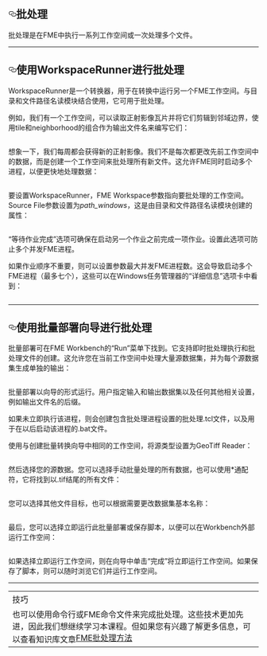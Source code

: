   <div id="readme" class="readme blob instapaper_body">
    <article class="markdown-body entry-content" itemprop="text"><h1><a id="user-content-batch-processing" class="anchor" aria-hidden="true" href="https://github.com/safesoftware/FMETraining/blob/Desktop-Advanced-2018/DesktopAdvanced2WorkspaceDesign/2.20.BatchProcessing.md#batch-processing"><svg class="octicon octicon-link" viewBox="0 0 16 16" version="1.1" width="16" height="16" aria-hidden="true"><path fill-rule="evenodd" d="M4 9h1v1H4c-1.5 0-3-1.69-3-3.5S2.55 3 4 3h4c1.45 0 3 1.69 3 3.5 0 1.41-.91 2.72-2 3.25V8.59c.58-.45 1-1.27 1-2.09C10 5.22 8.98 4 8 4H4c-.98 0-2 1.22-2 2.5S3 9 4 9zm9-3h-1v1h1c1 0 2 1.22 2 2.5S13.98 12 13 12H9c-.98 0-2-1.22-2-2.5 0-.83.42-1.64 1-2.09V6.25c-1.09.53-2 1.84-2 3.25C6 11.31 7.55 13 9 13h4c1.45 0 3-1.69 3-3.5S14.5 6 13 6z"></path></svg></a><font style="vertical-align: inherit;"><font style="vertical-align: inherit;">批处理</font></font></h1>
<p><font style="vertical-align: inherit;"><font style="vertical-align: inherit;">批处理是在FME中执行一系列工作空间或一次处理多个文件。</font></font></p>
<hr>
<h2><a id="user-content-batch-processing-using-the-workspacerunner" class="anchor" aria-hidden="true" href="https://github.com/safesoftware/FMETraining/blob/Desktop-Advanced-2018/DesktopAdvanced2WorkspaceDesign/2.20.BatchProcessing.md#batch-processing-using-the-workspacerunner"><svg class="octicon octicon-link" viewBox="0 0 16 16" version="1.1" width="16" height="16" aria-hidden="true"><path fill-rule="evenodd" d="M4 9h1v1H4c-1.5 0-3-1.69-3-3.5S2.55 3 4 3h4c1.45 0 3 1.69 3 3.5 0 1.41-.91 2.72-2 3.25V8.59c.58-.45 1-1.27 1-2.09C10 5.22 8.98 4 8 4H4c-.98 0-2 1.22-2 2.5S3 9 4 9zm9-3h-1v1h1c1 0 2 1.22 2 2.5S13.98 12 13 12H9c-.98 0-2-1.22-2-2.5 0-.83.42-1.64 1-2.09V6.25c-1.09.53-2 1.84-2 3.25C6 11.31 7.55 13 9 13h4c1.45 0 3-1.69 3-3.5S14.5 6 13 6z"></path></svg></a><font style="vertical-align: inherit;"><font style="vertical-align: inherit;">使用WorkspaceRunner进行批处理</font></font></h2>
<p><font style="vertical-align: inherit;"><font style="vertical-align: inherit;">WorkspaceRunner是一个转换器，用于在转换中运行另一个FME工作空间。</font><font style="vertical-align: inherit;">与目录和文件路径名读模块结合使用，它可用于批处理。</font></font></p>
<p><font style="vertical-align: inherit;"><font style="vertical-align: inherit;">例如，我们有一个工作空间，可以读取正射影像瓦片并将它们剪辑到邻域边界，使用tile和neighborhood的组合作为输出文件名来编写它们：</font></font></p>
<p><a target="_blank" href="https://github.com/safesoftware/FMETraining/blob/Desktop-Advanced-2018/DesktopAdvanced2WorkspaceDesign/Images/Img2.075.BatchProcessingChildWorkspace.png"><img src="./Images/Img2.075.BatchProcessingChildWorkspace.png" alt="" style="max-width:100%;"></a></p>
<p><font style="vertical-align: inherit;"><font style="vertical-align: inherit;">想象一下，我们每周都会获得新的正射影像。</font><font style="vertical-align: inherit;">我们不是每次都更改先前工作空间中的数据，而是创建一个工作空间来批处理所有新文件。</font><font style="vertical-align: inherit;">这允许FME同时启动多个进程，以便更快地处理数据：</font></font></p>
<p><a target="_blank" href="https://github.com/safesoftware/FMETraining/blob/Desktop-Advanced-2018/DesktopAdvanced2WorkspaceDesign/Images/Img2.072.WorkspaceRunnerOverview.png"><img src="./Images/Img2.072.WorkspaceRunnerOverview.png" alt="" style="max-width:100%;"></a></p>
<p><font style="vertical-align: inherit;"><font style="vertical-align: inherit;">要设置WorkspaceRunner，FME Workspace参数指向要批处理的工作空间。</font><font style="vertical-align: inherit;">Source File参数设置为</font></font><em><font style="vertical-align: inherit;"><font style="vertical-align: inherit;">path_windows</font></font></em><font style="vertical-align: inherit;"><font style="vertical-align: inherit;">，这是由目录和文件路径名读模块创建的属性：</font></font></p>
<p><a target="_blank" href="https://github.com/safesoftware/FMETraining/blob/Desktop-Advanced-2018/DesktopAdvanced2WorkspaceDesign/Images/Img2.066.WorkspaceRunnerParameters.png"><img src="./Images/Img2.066.WorkspaceRunnerParameters.png" alt="" style="max-width:100%;"></a></p>
<p><font style="vertical-align: inherit;"><font style="vertical-align: inherit;">“等待作业完成”选项可确保在启动另一个作业之前完成一项作业。</font><font style="vertical-align: inherit;">设置此选项可防止多个并发FME进程。</font></font></p>
<p><font style="vertical-align: inherit;"><font style="vertical-align: inherit;">如果作业顺序不重要，则可以设置参数最大并发FME进程数。</font><font style="vertical-align: inherit;">这会导致启动多个FME进程（最多七个），这些可以在Windows任务管理器的“详细信息”选项卡中看到：</font></font></p>
<p><a target="_blank" href="https://github.com/safesoftware/FMETraining/blob/Desktop-Advanced-2018/DesktopAdvanced2WorkspaceDesign/Images/Img2.067.TaskManagerFMEProcesses.png"><img src="./Images/Img2.067.TaskManagerFMEProcesses.png" alt="" style="max-width:100%;"></a></p>
<hr>
<h2><a id="user-content-batch-processing-using-the-batch-deploy-wizard" class="anchor" aria-hidden="true" href="https://github.com/safesoftware/FMETraining/blob/Desktop-Advanced-2018/DesktopAdvanced2WorkspaceDesign/2.20.BatchProcessing.md#batch-processing-using-the-batch-deploy-wizard"><svg class="octicon octicon-link" viewBox="0 0 16 16" version="1.1" width="16" height="16" aria-hidden="true"><path fill-rule="evenodd" d="M4 9h1v1H4c-1.5 0-3-1.69-3-3.5S2.55 3 4 3h4c1.45 0 3 1.69 3 3.5 0 1.41-.91 2.72-2 3.25V8.59c.58-.45 1-1.27 1-2.09C10 5.22 8.98 4 8 4H4c-.98 0-2 1.22-2 2.5S3 9 4 9zm9-3h-1v1h1c1 0 2 1.22 2 2.5S13.98 12 13 12H9c-.98 0-2-1.22-2-2.5 0-.83.42-1.64 1-2.09V6.25c-1.09.53-2 1.84-2 3.25C6 11.31 7.55 13 9 13h4c1.45 0 3-1.69 3-3.5S14.5 6 13 6z"></path></svg></a><font style="vertical-align: inherit;"><font style="vertical-align: inherit;">使用批量部署向导进行批处理</font></font></h2>
<p><font style="vertical-align: inherit;"><font style="vertical-align: inherit;">批量部署可在FME Workbench的“Run”菜单下找到。</font><font style="vertical-align: inherit;">它支持即时批处理执行和批处理文件的创建。</font><font style="vertical-align: inherit;">这允许您在当前工作空间中处理大量源数据集，并为每个源数据集生成单独的输出：</font></font></p>
<p><a target="_blank" href="https://github.com/safesoftware/FMETraining/blob/Desktop-Advanced-2018/DesktopAdvanced2WorkspaceDesign/Images/Img2.065.RunBatchDeploy.png"><img src="./Images/Img2.065.RunBatchDeploy.png" alt="" style="max-width:100%;"></a></p>
<p><font style="vertical-align: inherit;"><font style="vertical-align: inherit;">批量部署以向导的形式运行。</font><font style="vertical-align: inherit;">用户指定输入和输出数据集以及任何其他相关设置，例如输出文件名的后缀。</font></font></p>
<p><font style="vertical-align: inherit;"><font style="vertical-align: inherit;">如果未立即执行该进程，则会创建包含批处理进程设置的批处理.tcl文件，以及用于在以后启动该进程的.bat文件。</font></font></p>
<p><font style="vertical-align: inherit;"><font style="vertical-align: inherit;">使用与创建批量转换向导中相同的工作空间，将源类型设置为GeoTiff Reader：</font></font></p>
<p><a target="_blank" href="https://github.com/safesoftware/FMETraining/blob/Desktop-Advanced-2018/DesktopAdvanced2WorkspaceDesign/Images/Img2.068.BatchDeployDataType.png"><img src="./Images/Img2.068.BatchDeployDataType.png" alt="" style="max-width:100%;"></a></p>
<p><font style="vertical-align: inherit;"><font style="vertical-align: inherit;">然后选择您的源数据。</font><font style="vertical-align: inherit;">您可以选择手动批量处理的所有数据，也可以使用*通配符，它​​将找到以.tif结尾的所有文件：</font></font></p>
<p><a target="_blank" href="https://github.com/safesoftware/FMETraining/blob/Desktop-Advanced-2018/DesktopAdvanced2WorkspaceDesign/Images/Img2.069.BatchDeployDataSource.png"><img src="./Images/Img2.069.BatchDeployDataSource.png" alt="" style="max-width:100%;"></a></p>
<p><font style="vertical-align: inherit;"><font style="vertical-align: inherit;">您可以选择其他文件目标，也可以根据需要更改数据集基本名称：</font></font></p>
<p><a target="_blank" href="https://github.com/safesoftware/FMETraining/blob/Desktop-Advanced-2018/DesktopAdvanced2WorkspaceDesign/Images/Img2.070.BatchDeployDestination.png"><img src="./Images/Img2.070.BatchDeployDestination.png" alt="" style="max-width:100%;"></a></p>
<p><font style="vertical-align: inherit;"><font style="vertical-align: inherit;">最后，您可以选择立即运行此批量部署或保存脚本，以便可以在Workbench外部运行工作空间：</font></font></p>
<p><a target="_blank" href="https://github.com/safesoftware/FMETraining/blob/Desktop-Advanced-2018/DesktopAdvanced2WorkspaceDesign/Images/Img2.071.BatchDeployRunNow.png"><img src="./Images/Img2.071.BatchDeployRunNow.png" alt="" style="max-width:100%;"></a></p>
<p><font style="vertical-align: inherit;"><font style="vertical-align: inherit;">如果选择立即运行工作空间，则在向导中单击“完成”将立即运行工作空间。</font><font style="vertical-align: inherit;">如果保存了脚本，则可以随时浏览它们并运行工作空间。</font></font></p>
<hr>
 
<table>
<tbody><tr>
<td>
<i></i><font style="vertical-align: inherit;"><font style="vertical-align: inherit;">
技巧
</font></font></td>
</tr>
<tr>
<td><font style="vertical-align: inherit;"><font style="vertical-align: inherit;">
也可以使用命令行或FME命令文件来完成批处理。这些技术更加先进，因此我们想继续学习本课程。但如果您有兴趣了解更多信息，可以查看知识库文章</font></font><a href="https://knowledge.safe.com/articles/1384/fme-batch-processing-methods-1.html">FME批处理方法</a></font></font>

</td>
</tr>
</tbody></table>
</article>
 </div></body></html>
